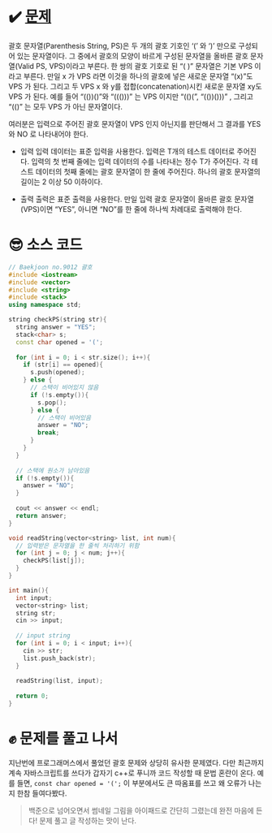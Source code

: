 # ✔️ [문제](https://www.acmicpc.net/problem/9012)
괄호 문자열(Parenthesis String, PS)은 두 개의 괄호 기호인 ‘(’ 와 ‘)’ 만으로 구성되어 있는 문자열이다. 그 중에서 괄호의 모양이 바르게 구성된 문자열을 올바른 괄호 문자열(Valid PS, VPS)이라고 부른다. 한 쌍의 괄호 기호로 된 “( )” 문자열은 기본 VPS 이라고 부른다. 만일 x 가 VPS 라면 이것을 하나의 괄호에 넣은 새로운 문자열 “(x)”도 VPS 가 된다. 그리고 두 VPS x 와 y를 접합(concatenation)시킨 새로운 문자열 xy도 VPS 가 된다. 예를 들어 “(())()”와 “((()))” 는 VPS 이지만 “(()(”, “(())()))” , 그리고 “(()” 는 모두 VPS 가 아닌 문자열이다. 

여러분은 입력으로 주어진 괄호 문자열이 VPS 인지 아닌지를 판단해서 그 결과를 YES 와 NO 로 나타내어야 한다. 

- 입력
입력 데이터는 표준 입력을 사용한다. 입력은 T개의 테스트 데이터로 주어진다. 입력의 첫 번째 줄에는 입력 데이터의 수를 나타내는 정수 T가 주어진다. 각 테스트 데이터의 첫째 줄에는 괄호 문자열이 한 줄에 주어진다. 하나의 괄호 문자열의 길이는 2 이상 50 이하이다. 

- 출력
출력은 표준 출력을 사용한다. 만일 입력 괄호 문자열이 올바른 괄호 문자열(VPS)이면 “YES”, 아니면 “NO”를 한 줄에 하나씩 차례대로 출력해야 한다. 
# 😎 소스 코드
```cpp
// Baekjoon no.9012 괄호
#include <iostream>
#include <vector>
#include <string>
#include <stack>
using namespace std;

string checkPS(string str){
  string answer = "YES";
  stack<char> s;
  const char opened = '(';
  
  for (int i = 0; i < str.size(); i++){
    if (str[i] == opened){
      s.push(opened);
    } else {
      // 스택이 비어있지 않음
      if (!s.empty()){
        s.pop();
      } else {
        // 스택이 비어있음
        answer = "NO";
        break;
      }
    }
  }
  
  // 스택에 원소가 남아있음
  if (!s.empty()){
    answer = "NO";
  }
  
  cout << answer << endl;
  return answer;
}

void readString(vector<string> list, int num){
  // 입력받은 문자열을 한 줄씩 처리하기 위함
  for (int j = 0; j < num; j++){
    checkPS(list[j]);
  }
}

int main(){
  int input;
  vector<string> list;
  string str;
  cin >> input;
  
  // input string
  for (int i = 0; i < input; i++){
    cin >> str;
    list.push_back(str);
  }
  
  readString(list, input);
  
  return 0;
}
```
# ✊ 문제를 풀고 나서
지난번에 프로그래머스에서 풀었던 괄호 문제와 상당히 유사한 문제였다. 다만 최근까지 계속 자바스크립트를 쓰다가 갑자기 c++로 푸니까 코드 작성할 때 문법 혼란이 온다. 예를 들면, ``const char opened = '(';`` 이 부분에서도 큰 따옴표를 쓰고 왜 오류가 나는지 한참 들여다봤다.
> 백준으로 넘어오면서 썸네일 그림을 아이패드로 간단히 그렸는데 완전 마음에 든다! 문제 풀고 글 작성하는 맛이 난다.
